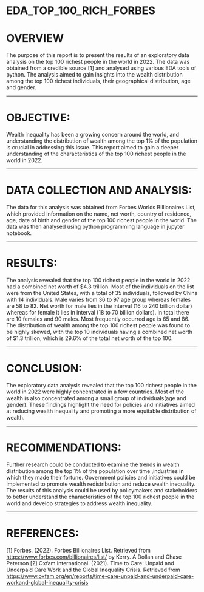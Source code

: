 # EDA_TOP_100_RICH_FORBES

# OVERVIEW
The purpose of this report is to present the results of an exploratory data analysis on the top 100 richest people in the world in 2022. The data was obtained from a credible source [1] and analysed using various EDA tools of python. The analysis aimed to gain insights into the wealth distribution among the top 100 richest individuals, their geographical distribution, age and gender.

----------------------------------------------------------------------------------------------------------------------------------------------------------------------------------------

# OBJECTIVE:
Wealth inequality has been a growing concern around the world, and understanding the distribution of wealth among the top 1% of the population is crucial in addressing this issue. This report aimed to gain a deeper understanding of the characteristics of the top 100 richest people in the world in 2022.

----------------------------------------------------------------------------------------------------------------------------------------------------------------------------------------

# DATA COLLECTION AND ANALYSIS:
The data for this analysis was obtained from Forbes Worlds Billionaires List, which provided information on the name, net worth, country of residence, age, date of birth and gender of the top 100 richest people in the world. The data was then analysed using python programming language in jupyter notebook.

------------------------------------------------------------------------------------------------------------------------------------------------------------------------------------------

# RESULTS:
The analysis revealed that the top 100 richest people in the world in 2022 had a combined net worth of $4.3 trillion. Most of the individuals on the list were from the United States, with a total of 35 individuals, followed by China with 14 individuals. Male varies from 36 to 97 age group whereas females are 58 to 82. Net worth for male lies in the interval (16 to 240 billion dollar) whereas for female it lies in interval (18 to 70 billion dollars). In total there are 10 females and 90 males. Most frequently occurred age is 65 and 86. The distribution of wealth among the top 100 richest people was found to be highly skewed, with the top 10 individuals having a combined net worth of $1.3 trillion, which is 29.6% of the total net worth of the top 100.

----------------------------------------------------------------------------------------------------------------------------------------------------------------------------------------

# CONCLUSION:
The exploratory data analysis revealed that the top 100 richest people in the world in 2022 were highly concentrated in a few countries. Most of the wealth is also concentrated among a small group of individuals(age and gender). These findings highlight the need for policies and initiatives aimed at reducing wealth inequality and promoting a more equitable distribution of wealth.

-----------------------------------------------------------------------------------------------------------------------------------------------------------------------------------

# RECOMMENDATIONS:
Further research could be conducted to examine the trends in wealth distribution among the top 1% of the population over time ,industries in which they made their fortune. Government policies and initiatives could be implemented to promote wealth redistribution and reduce wealth inequality. The results of this analysis could be used by policymakers and stakeholders to better understand the characteristics of the top 100 richest people in the world and develop strategies to address wealth inequality.

-------------------------------------------------------------------------------------------------------------------------------------------------------------------------------------

# REFERENCES:
[1] Forbes. (2022). Forbes Billionaires List. Retrieved from https://www.forbes.com/billionaires/list/ by Kerry. A Dollan and Chase Peterson
[2] Oxfam International. (2021). Time to Care: Unpaid and Underpaid Care Work and the Global Inequality Crisis. Retrieved from https://www.oxfam.org/en/reports/time-care-unpaid-and-underpaid-care-workand-global-inequality-crisis
